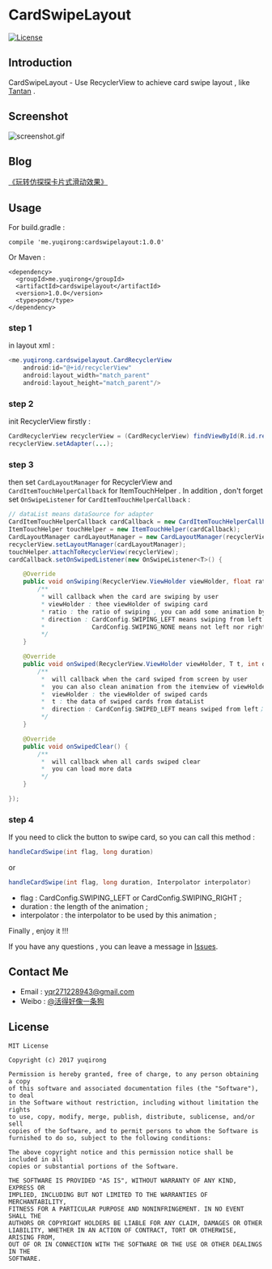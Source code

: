 # CardSwipeLayout

[![License](https://img.shields.io/badge/license-MIT-blue.svg)](https://opensource.org/licenses/mit-license.php)

## Introduction
CardSwipeLayout - Use RecyclerView to achieve card swipe layout , like [Tantan](http://tantanapp.com/) .

## Screenshot

![screenshot.gif](https://github.com/yuqirong/CardSwipeLayout/blob/master/screenshots/screenshot.gif)

## Blog

[《玩转仿探探卡片式滑动效果》](http://yuqirong.me/2017/03/05/%E7%8E%A9%E8%BD%AC%E4%BB%BF%E6%8E%A2%E6%8E%A2%E5%8D%A1%E7%89%87%E5%BC%8F%E6%BB%91%E5%8A%A8%E6%95%88%E6%9E%9C/)

## Usage

For build.gradle :

	compile 'me.yuqirong:cardswipelayout:1.0.0'

Or Maven :

	<dependency>
	  <groupId>me.yuqirong</groupId>
	  <artifactId>cardswipelayout</artifactId>
	  <version>1.0.0</version>
	  <type>pom</type>
	</dependency>

### step 1

in layout xml :

``` java
<me.yuqirong.cardswipelayout.CardRecyclerView
    android:id="@+id/recyclerView"
    android:layout_width="match_parent"
    android:layout_height="match_parent"/>
```

### step 2

init RecyclerView firstly :

``` java
CardRecyclerView recyclerView = (CardRecyclerView) findViewById(R.id.recyclerView);
recyclerView.setAdapter(...);
```

### step 3

then set `CardLayoutManager` for RecyclerView and `CardItemTouchHelperCallback` for ItemTouchHelper . In addition , don't forget set `OnSwipeListener` for `CardItemTouchHelperCallback` :

``` java
// dataList means dataSource for adapter
CardItemTouchHelperCallback cardCallback = new CardItemTouchHelperCallback(recyclerView, recyclerView.getAdapter(), dataList);
ItemTouchHelper touchHelper = new ItemTouchHelper(cardCallback);
CardLayoutManager cardLayoutManager = new CardLayoutManager(recyclerView, touchHelper);
recyclerView.setLayoutManager(cardLayoutManager);
touchHelper.attachToRecyclerView(recyclerView);
cardCallback.setOnSwipedListener(new OnSwipeListener<T>() {

    @Override
    public void onSwiping(RecyclerView.ViewHolder viewHolder, float ratio, int direction) {
        /**
         * will callback when the card are swiping by user
         * viewHolder : thee viewHolder of swiping card
         * ratio : the ratio of swiping , you can add some animation by the ratio
         * direction : CardConfig.SWIPING_LEFT means swiping from left；CardConfig.SWIPING_RIGHT means swiping from right
         *             CardConfig.SWIPING_NONE means not left nor right
         */
    }

    @Override
    public void onSwiped(RecyclerView.ViewHolder viewHolder, T t, int direction) {
        /**
         *  will callback when the card swiped from screen by user
         *  you can also clean animation from the itemview of viewHolder in this method
         *  viewHolder : the viewHolder of swiped cards
         *  t : the data of swiped cards from dataList
         *  direction : CardConfig.SWIPED_LEFT means swiped from left；CardConfig.SWIPED_RIGHT means swiped from right
         */
    }

    @Override
    public void onSwipedClear() {
        /**
         *  will callback when all cards swiped clear
         *  you can load more data 
         */
    }

});
```

### step 4

If you need to click the button to swipe card, so you can call this method :

``` java
handleCardSwipe(int flag, long duration)
```

or

``` java
handleCardSwipe(int flag, long duration, Interpolator interpolator)
```

* flag : CardConfig.SWIPING_LEFT or CardConfig.SWIPING_RIGHT ;
* duration : the length of the animation ;
* interpolator : the interpolator to be used by this animation ;


Finally , enjoy it !!!

If you have any questions , you can leave a message in [Issues](https://github.com/yuqirong/CardSwipeLayout/issues).

## Contact Me
* Email : <yqr271228943@gmail.com>
* Weibo : [@活得好像一条狗](http://weibo.com/yyyuqirong)

## License

	MIT License
	
	Copyright (c) 2017 yuqirong
	
	Permission is hereby granted, free of charge, to any person obtaining a copy
	of this software and associated documentation files (the "Software"), to deal
	in the Software without restriction, including without limitation the rights
	to use, copy, modify, merge, publish, distribute, sublicense, and/or sell
	copies of the Software, and to permit persons to whom the Software is
	furnished to do so, subject to the following conditions:
	
	The above copyright notice and this permission notice shall be included in all
	copies or substantial portions of the Software.
	
	THE SOFTWARE IS PROVIDED "AS IS", WITHOUT WARRANTY OF ANY KIND, EXPRESS OR
	IMPLIED, INCLUDING BUT NOT LIMITED TO THE WARRANTIES OF MERCHANTABILITY,
	FITNESS FOR A PARTICULAR PURPOSE AND NONINFRINGEMENT. IN NO EVENT SHALL THE
	AUTHORS OR COPYRIGHT HOLDERS BE LIABLE FOR ANY CLAIM, DAMAGES OR OTHER
	LIABILITY, WHETHER IN AN ACTION OF CONTRACT, TORT OR OTHERWISE, ARISING FROM,
	OUT OF OR IN CONNECTION WITH THE SOFTWARE OR THE USE OR OTHER DEALINGS IN THE
	SOFTWARE.
